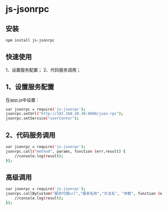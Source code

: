 # js-jsonrpc


## 安装

```sh
npm install js-jsonrpc
```


## 快速使用
1、设置服务配置；
2、代码服务调用；

## 1、设置服务配置
在app.js中设置：
```sh
var jsonrpc = require('js-jsonrpc');
jsonrpc.setUrl("http://192.168.20.30:8080/json.rpc");
jsonrpc.setService("userCenter");
```

## 2、代码服务调用
```sh
var jsonrpc = require('js-jsonrpc');
jsonrpc.call("method", params, function (err,result) {
    //console.log(result);
});
```


## 高级调用
```sh
var jsonrpc = require('js-jsonrpc');
jsonrpc.callByCustom("服务代理url","服务名称","方法名", "参数", function (err,result) {
    //console.log(result);
});
```
